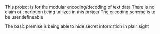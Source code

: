 This project is for the modular encoding/decoding of text data
There is no claim of encription being utilized in this project
The encoding scheme is to be user defineable 

The basic premise is being able to hide secret information in plain sight
